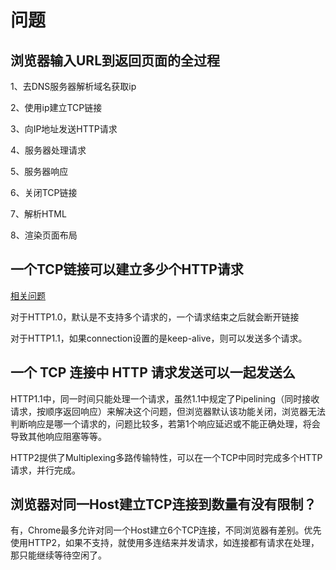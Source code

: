 # 问题

## 浏览器输入URL到返回页面的全过程

1、去DNS服务器解析域名获取ip

2、使用ip建立TCP链接

3、向IP地址发送HTTP请求

4、服务器处理请求

5、服务器响应

6、关闭TCP链接

7、解析HTML

8、渲染页面布局



## 一个TCP链接可以建立多少个HTTP请求

[相关问题](https://www.cnblogs.com/Sandy-1128/p/http.html)

对于HTTP1.0，默认是不支持多个请求的，一个请求结束之后就会断开链接

对于HTTP1.1，如果connection设置的是keep-alive，则可以发送多个请求。

## 一个 TCP 连接中 HTTP 请求发送可以一起发送么

HTTP1.1中，同一时间只能处理一个请求，虽然1.1中规定了Pipelining（同时接收请求，按顺序返回响应）来解决这个问题，但浏览器默认该功能关闭，浏览器无法判断响应是哪一个请求的，问题比较多，若第1个响应延迟或不能正确处理，将会导致其他响应阻塞等等。

HTTP2提供了Multiplexing多路传输特性，可以在一个TCP中同时完成多个HTTP请求，并行完成。

## 浏览器对同一Host建立TCP连接到数量有没有限制？

有，Chrome最多允许对同一个Host建立6个TCP连接，不同浏览器有差别。优先使用HTTP2，如果不支持，就使用多连结来并发请求，如连接都有请求在处理，那只能继续等待空闲了。